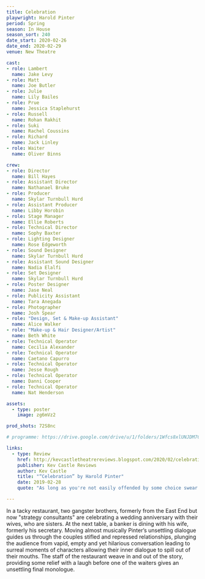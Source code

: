```yaml
---
title: Celebration
playwright: Harold Pinter
period: Spring
season: In House
season_sort: 240
date_start: 2020-02-26
date_end: 2020-02-29
venue: New Theatre

cast:
- role: Lambert
  name: Jake Levy
- role: Matt
  name: Joe Butler
- role: Julie
  name: Lily Bailes
- role: Prue
  name: Jessica Staplehurst
- role: Russell
  name: Rohan Rakhit
- role: Suki
  name: Rachel Coussins
- role: Richard
  name: Jack Linley
- role: Waiter
  name: Oliver Binns

crew:
- role: Director
  name: Bill Hayes
- role: Assistant Director 
  name: Nathanael Bruke
- role: Producer
  name: Skylar Turnbull Hurd
- role: Assistant Producer
  name: Libby Horobin
- role: Stage Manager 
  name: Ellie Roberts
- role: Technical Director 
  name: Sophy Baxter
- role: Lighting Designer 
  name: Rose Edgeworth
- role: Sound Designer 
  name: Skylar Turnbull Hurd
- role: Assistant Sound Designer 
  name: Nadia Elalfi
- role: Set Designer 
  name: Skylar Turnbull Hurd
- role: Poster Designer 
  name: Jase Neal
- role: Publicity Assistant 
  name: Tara Anegada
- role: Photographer 
  name: Josh Spear
- role: "Design, Set & Make-up Assistant"
  name: Alice Walker
- role: "Make-up & Hair Designer/Artist"
  name: Beth White
- role: Technical Operator 
  name: Cecilia Alexander
- role: Technical Operator 
  name: Caetano Capurro 
- role: Technical Operator 
  name: Jesse Rough
- role: Technical Operator 
  name: Danni Cooper
- role: Technical Operator 
  name: Nat Henderson

assets:
  - type: poster
    image: zg6mVz2

prod_shots: 72S8nc

# programme: https://drive.google.com/drive/u/1/folders/1Wfcs8xlUNJDM7CEsuRxx44qNiIrC2ex8?fbclid=IwAR2lTYUAJgcaLZ59rkoSopuYvKAoM7s6CbGdbX40vhH1xUO5zK0MCm234tQ

links:
  - type: Review
    href: http://kevcastletheatrereviews.blogspot.com/2020/02/celebration-by-harold-pinter-nottingham.html
    publisher: Kev Castle Reviews
    author: Kev Castle
    title: "“Celebration” by Harold Pinter"
    date: 2019-02-28
    quote: "As long as you're not easily offended by some choice swear words or by talk about carnal activities behind filing cabinets or un-natural activities between a son and his mother (well it was good enough for Shakespeare), then you'll love this lampoon of social classes and behaviour. I for one loved it, and now I want more Pinter in my theatre and literary education."

---
```


In a tacky restaurant, two gangster brothers, formerly from the East End but now "strategy consultants" are celebrating a wedding anniversary with their wives, who are sisters. At the next table, a banker is dining with his wife, formerly his secretary. Moving almost musically Pinter’s unsettling dialogue guides us through the couples stifled and repressed relationships, plunging the audience from vapid, empty and yet hilarious conversation leading to surreal moments of characters allowing their inner dialogue to spill out of their mouths. The staff of the restaurant weave in and out of the story, providing some relief with a laugh before one of the waiters gives an unsettling final monologue.